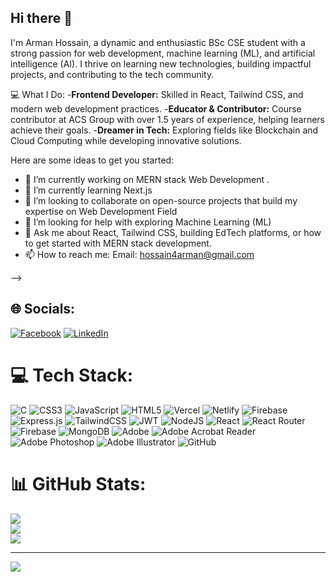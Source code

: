 ## Hi there 👋
I'm Arman Hossain, a dynamic and enthusiastic BSc CSE student with a strong passion for web development, machine learning (ML), and artificial intelligence (AI). I thrive on learning new technologies, building impactful projects, and contributing to the tech community.

💻 What I Do:
-**Frontend Developer:** Skilled in React, Tailwind CSS, and modern web development practices.
-**Educator & Contributor:** Course contributor at ACS Group with over 1.5 years of experience, helping learners achieve their goals.
-**Dreamer in Tech:** Exploring fields like Blockchain and Cloud Computing while developing innovative solutions.

Here are some ideas to get you started:

- 🔭 I’m currently working on MERN stack Web Development .
- 🌱 I’m currently learning Next.js
- 👯 I’m looking to collaborate on open-source projects that build my expertise on Web Development Field
- 🤔 I’m looking for help with exploring  Machine Learning (ML)
- 💬 Ask me about React, Tailwind CSS, building EdTech platforms, or how to get started with MERN stack development.
- 📫 How to reach me: Email: hossain4arman@gmail.com

-->


 ## 🌐 Socials:
[![Facebook](https://img.shields.io/badge/Facebook-%231877F2.svg?logo=Facebook&logoColor=white)](https://facebook.com/arman4hossain) [![LinkedIn](https://img.shields.io/badge/LinkedIn-%230077B5.svg?logo=linkedin&logoColor=white)](https://linkedin.com/in/arman4hossain)

# 💻 Tech Stack:
![C](https://img.shields.io/badge/c-%2300599C.svg?style=for-the-badge&logo=c&logoColor=white) ![CSS3](https://img.shields.io/badge/css3-%231572B6.svg?style=for-the-badge&logo=css3&logoColor=white) ![JavaScript](https://img.shields.io/badge/javascript-%23323330.svg?style=for-the-badge&logo=javascript&logoColor=%23F7DF1E) ![HTML5](https://img.shields.io/badge/html5-%23E34F26.svg?style=for-the-badge&logo=html5&logoColor=white) ![Vercel](https://img.shields.io/badge/vercel-%23000000.svg?style=for-the-badge&logo=vercel&logoColor=white) ![Netlify](https://img.shields.io/badge/netlify-%23000000.svg?style=for-the-badge&logo=netlify&logoColor=#00C7B7) ![Firebase](https://img.shields.io/badge/firebase-%23039BE5.svg?style=for-the-badge&logo=firebase) ![Express.js](https://img.shields.io/badge/express.js-%23404d59.svg?style=for-the-badge&logo=express&logoColor=%2361DAFB) ![TailwindCSS](https://img.shields.io/badge/tailwindcss-%2338B2AC.svg?style=for-the-badge&logo=tailwind-css&logoColor=white) ![JWT](https://img.shields.io/badge/JWT-black?style=for-the-badge&logo=JSON%20web%20tokens) ![NodeJS](https://img.shields.io/badge/node.js-6DA55F?style=for-the-badge&logo=node.js&logoColor=white) ![React](https://img.shields.io/badge/react-%2320232a.svg?style=for-the-badge&logo=react&logoColor=%2361DAFB) ![React Router](https://img.shields.io/badge/React_Router-CA4245?style=for-the-badge&logo=react-router&logoColor=white) ![Firebase](https://img.shields.io/badge/firebase-a08021?style=for-the-badge&logo=firebase&logoColor=ffcd34) ![MongoDB](https://img.shields.io/badge/MongoDB-%234ea94b.svg?style=for-the-badge&logo=mongodb&logoColor=white) ![Adobe](https://img.shields.io/badge/adobe-%23FF0000.svg?style=for-the-badge&logo=adobe&logoColor=white) ![Adobe Acrobat Reader](https://img.shields.io/badge/Adobe%20Acrobat%20Reader-EC1C24.svg?style=for-the-badge&logo=Adobe%20Acrobat%20Reader&logoColor=white) ![Adobe Photoshop](https://img.shields.io/badge/adobe%20photoshop-%2331A8FF.svg?style=for-the-badge&logo=adobe%20photoshop&logoColor=white) ![Adobe Illustrator](https://img.shields.io/badge/adobe%20illustrator-%23FF9A00.svg?style=for-the-badge&logo=adobe%20illustrator&logoColor=white) ![GitHub](https://img.shields.io/badge/github-%23121011.svg?style=for-the-badge&logo=github&logoColor=white)
# 📊 GitHub Stats:
![](https://github-readme-stats.vercel.app/api?username=arman4hossain&theme=dark&hide_border=false&include_all_commits=false&count_private=false)<br/>
![](https://github-readme-streak-stats.herokuapp.com/?user=arman4hossain&theme=dark&hide_border=false)<br/>
![](https://github-readme-stats.vercel.app/api/top-langs/?username=arman4hossain&theme=dark&hide_border=false&include_all_commits=false&count_private=false&layout=compact)

---
[![](https://visitcount.itsvg.in/api?id=arman4hossain&icon=0&color=0)](https://visitcount.itsvg.in)
